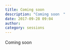 ```yaml
---
title: Coming soon　
description: "Coming soon　"
date: 2017-09-28 09:04
author:
category: sessions
---
```

Coming soon　